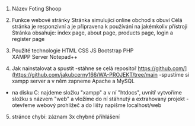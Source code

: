 1. Název
Foting Shoop

2. Funkce webové stránky
Stránka simulující online obchod s obuví
Célá stránka je responzivní a je připravena k používání na jakémkoliv přístroji
Stránka obsahuje:
index page, about page, products page, login a register page

3. Použité technologie
HTML
CSS
JS
Bootstrap
PHP  
XAMPP Server
Notepad++

4. Jak nainstalovat a spustit
-stáhne se celá repositoř https://github.com/](https://github.com/jakubcerny166/WA-PROJEKT/tree/main
-spustíme si xampp server a v něm zapneme Apache a MySQL
- na disku C: najdeme složku "xampp" a v ní "htdocs", uvnitř vytvoříme složku s názvem "web" a vložíme do ní stáhnutý a extrahovaný projekt 
-otevřeme webový prohlížeč a do lišty napišme localhost/web

5. stránce chybí:
záznam 3x chybné přihlášení 
